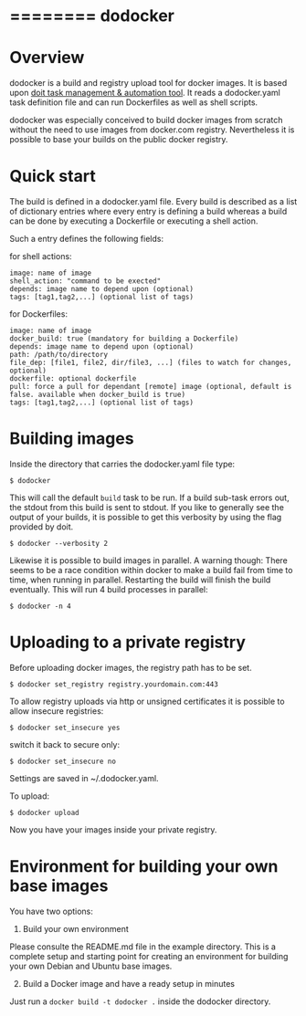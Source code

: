 ========
dodocker
========

Overview
========

dodocker is a build and registry upload tool for docker images. It is based upon 
[doit task management & automation tool](http://pydoit.org/). It reads a dodocker.yaml task
definition file and can run Dockerfiles as well as shell scripts. 

dodocker was especially conceived to build docker images from scratch without the need to
use images from docker.com registry. Nevertheless it is possible to base your builds on
the public docker registry.

Quick start
===========

The build is defined in a dodocker.yaml file. Every build is described as a list of dictionary
entries where every entry is defining a build whereas a build can be done by executing a Dockerfile
or executing a shell action.

Such a entry defines the following fields:

for shell actions:

    image: name of image
    shell_action: "command to be exected" 
    depends: image name to depend upon (optional)
    tags: [tag1,tag2,...] (optional list of tags)

for Dockerfiles:

    image: name of image
    docker_build: true (mandatory for building a Dockerfile)
    depends: image name to depend upon (optional)
    path: /path/to/directory
    file_dep: [file1, file2, dir/file3, ...] (files to watch for changes, optional)
    dockerfile: optional dockerfile
    pull: force a pull for dependant [remote] image (optional, default is false. available when docker_build is true)
    tags: [tag1,tag2,...] (optional list of tags)

Building images
===============

Inside the directory that carries the dodocker.yaml file type:

    $ dodocker

This will call the default `build` task to be run. If a build sub-task errors out, the stdout
from this build is sent to stdout. If you like to generally see the output of your builds, it is
possible to get this verbosity by using the flag provided by doit.

    $ dodocker --verbosity 2

Likewise it is possible to build images in parallel. A warning though: There seems to be a race
condition within docker to make a build fail from time to time, when running in parallel.
Restarting the build will finish the build eventually.
This will run 4 build processes in parallel:

    $ dodocker -n 4

Uploading to a private registry
===============================

Before uploading docker images, the registry path has to be set.

    $ dodocker set_registry registry.yourdomain.com:443

To allow registry uploads via http or unsigned certificates it is possible to allow insecure
registries:

    $ dodocker set_insecure yes

switch it back to secure only:

    $ dodocker set_insecure no

Settings are saved in ~/.dodocker.yaml.

To upload:

    $ dodocker upload

Now you have your images inside your private registry.

Environment for building your own base images
=============================================

You have two options:

1. Build your own environment

Please consulte the README.md file in the example directory. This is a complete setup and starting
point for creating an environment for building your own Debian and Ubuntu base images.

2. Build a Docker image and have a ready setup in minutes

Just run a `docker build -t dodocker .` inside the dodocker directory. 



